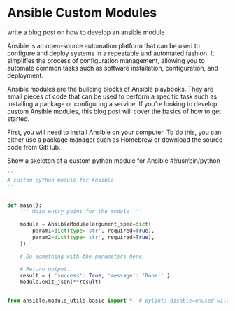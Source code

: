 
# Ansible Custom Modules

write a blog post on how to develop an ansible module

Ansible is an open-source automation platform that can be used to configure and deploy systems in a repeatable and automated fashion. It simplifies the process of configuration management, allowing you to automate common tasks such as software installation, configuration, and deployment.

Ansible modules are the building blocks of Ansible playbooks. They are small pieces of code that can be used to perform a specific task such as installing a package or configuring a service. If you’re looking to develop custom Ansible modules, this blog post will cover the basics of how to get started.

First, you will need to install Ansible on your computer. To do this, you can either use a package manager such as Homebrew or download the source code from GitHub.

Show a skeleton of a custom python module for Ansible #!/usr/bin/python
```python
'''
A custom python module for Ansible.
'''


def main():
    ''' Main entry point for the module '''

    module = AnsibleModule(argument_spec=dict(
        param1=dict(type='str', required=True),
        param2=dict(type='str', required=True),
    ))

    # Do something with the parameters here.

    # Return output.
    result = { 'success': True, 'message': 'Done!' } 
    module.exit_json(**result) 


from ansible.module_utils.basic import *  # pylint: disable=unused-wild
```